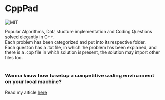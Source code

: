 # CppPad
![MIT](https://img.shields.io/badge/license-MIT-brightgreen)

Popular Algorithms, Data stucture implementation and Coding Questions solved elegantly in C++.<br>
Each problem has been categorized and put into its respective folder.<br>
Each question has a .txt file, in which the problem has been explained,
and there is a .cpp file in which solution is present, the solution may import other files too.<br><br>
### Wanna know how to setup a competitive coding environment on your local machine?
Read my article [here](https://medium.com/@mhimanshu712/configure-sublime-text-for-competitive-coding-ecac64a46f48?source=friends_link&sk=01f4155958bedf2e98202bbaefa0fa74)
